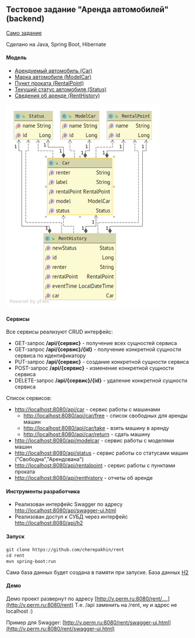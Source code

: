 ## Тестовое задание "Аренда автомобилей" (backend)

[Само задание](doc/task_description.pdf)

Сделано на Java, Spring Boot, Hibernate
#### Модель

- [Арендуемый автомобиль (Car)](src/main/java/ru/perm/v/rent/model/Car.java)
- [Марка автомобиля (ModelCar)](src/main/java/ru/perm/v/rent/model/ModelCar.java)
- [Пункт проката (RentalPoint)](src/main/java/ru/perm/v/rent/model/RentalPoint.java)
- [Текущий статус автомобиля (Status)](src/main/java/ru/perm/v/rent/model/Status.java)
- [Сведения об аренде (RentHistory)](src/main/java/ru/perm/v/rent/model/RentHistory.java)

![model](doc/model.png "UML Модель")
#### Сервисы

Все сервисы реализуют CRUD интерфейс:
- GET-запрос __/api/{сервис}__ - получение всех сущностей сервиса
- GET-запрос __/api/{сервис}/{id}__ - получение конкретной сущности сервиса по идентификатору
- PUT-запрос __/api/{сервис}__ - создание конкретной сущности сервиса
- POST-запрос __/api/{сервис}__ - изменение конкретной сущности сервиса
- DELETE-запрос __/api/{сервис}/{id}__ - удаление конкретной сущности сервиса

Список сервисов: 
- [http://localhost:8080/api/car](http://localhost:8080/api/car) - сервис работы с машинами
    -  [http://localhost:8080/api/car/free](http://localhost:8080/api/car/free) - список свободных для аренды машин
    -  [http://localhost:8080/api/car/take](http://localhost:8080/api/car/take) - взять машину в аренду 
    -  [http://localhost:8080/api/car/return](http://localhost:8080/api/car/return) - сдать машину
- [http://localhost:8080/api/modelcar](http://localhost:8080/api/modelcar) - сервис работы с моделями машин 
- [http://localhost:8080/api/status](http://localhost:8080/api/status) - сервис работы со статусами машин ("Свободна","Арендована") 
- [http://localhost:8080/api/rentalpoint](http://localhost:8080/api/rentalpoint) - сервис работы с пунктами проката
- [http://localhost:8080/api/renthistory](http://localhost:8080/api/renthistory) - отчеты об аренде

#### Инструменты разработчика

- Реализован интерфейс Swagger по адресу [http://localhost:8080/api/swagger-ui.html](http://localhost:8080/api/swagger-ui.html) 
- Реализован доступ к СУБД через интерфейс  [http://localhost:8080/api/h2](http://localhost:8080/api/h2)

#### Запуск

````shell script
git clone https://github.com/cherepakhin/rent
cd rent
mvn spring-boot:run 
````

Сама база данных будет создана в памяти  при запуске. База данных [H2](https://www.h2database.com/html/main.html)
 
#### Демо

Демо проект развернут по адресу [http://v.perm.ru:8080/rent/....](http://v.perm.ru:8080/rent)
Т.е. /api заменить на /rent, ну и адрес не localhost :)

Пример для Swagger: [http://v.perm.ru:8080/rent/swagger-ui.html](http://v.perm.ru:8080/rent/swagger-ui.html)
